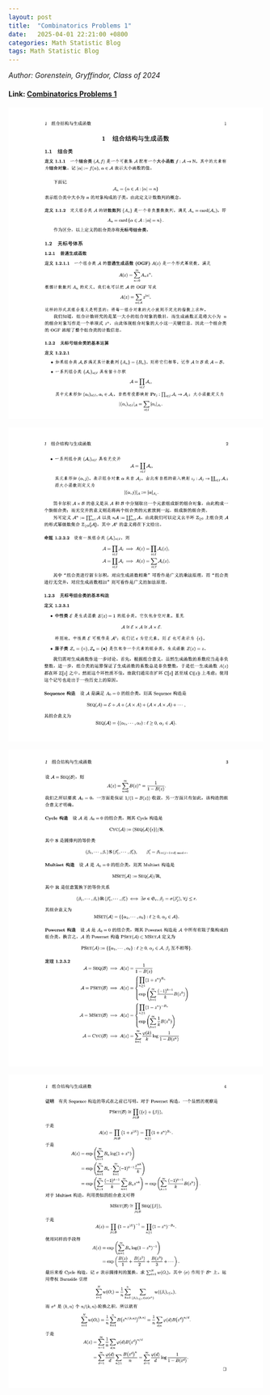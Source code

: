 ```yaml
---
layout: post
title:  "Combinatorics Problems 1"
date:   2025-04-01 22:21:00 +0800
categories: Math Statistic Blog 
tags: Math Statistic Blog
---
```


*Author: Gorenstein, Gryffindor, Class of 2024*

#### Link: [Combinatorics Problems 1](/raw_file/组合学(1).pdf)

![1](/assets/images/article/combin-jlq/1.png)

![2](/assets/images/article/combin-jlq/2.png)

![3](/assets/images/article/combin-jlq/3.png)

![4](/assets/images/article/combin-jlq/4.png)
